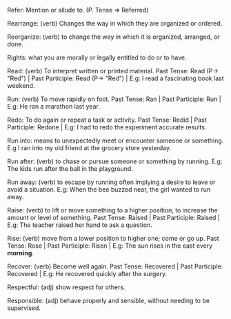 Refer: Mention or allude to. (P. Tense => Referred) 

Rearrange: (verb) Changes the way in which they are organized or ordered. 

Reorganize: (verb) to change the way in which it is organized, arranged, or done. 

Rights: what you are morally or legally entitled to do or to have. 

Read: (verb) To interpret written or printed material. Past Tense: Read (P-> "Red") | Past Participle: Read (P-> "Red") | E.g: I read a fascinating book last weekend. 

Run: (verb) To move rapidly on foot. Past Tense: Ran | Past Participle: Run | E.g: He ran a marathon last year.

Redo: To do again or repeat a task or activity. Past Tense: Redid | Past Participle: Redone | E.g: I had to redo the experiment accurate results.

Run into: means to unexpectedly meet or encounter someone or something. E.g I ran into my old friend at the grocery store yesterday.  

Run after: (verb) to chase or pursue someone or something by running. E.g: The kids run after the ball in the playground. 

Run away: (verb) to escape by running often implying a desire to leave or avoid a situation. E.g: When the bee buzzed near, the girl wanted to run away. 

Raise: (verb) to lift or move something to a higher position, to increase the amount or level of something. Past Tense: Raised | Past Participle: Raised | E.g: The teacher raised her hand to ask a question. 

Rise: (verb) move from a lower position to higher one; come or go up. Past Tense: Rose | Past Participle: Risen | E.g: The sun rises in the east every **morning**.

Recover: (verb) Become well again. Past Tense: Recovered | Past Participle: Recovered | E.g: He recovered quickly after the surgery. 

Respectful: (adj) show respect for others. 

Responsible: (adj) behave properly and sensible, without needing to be supervised. 